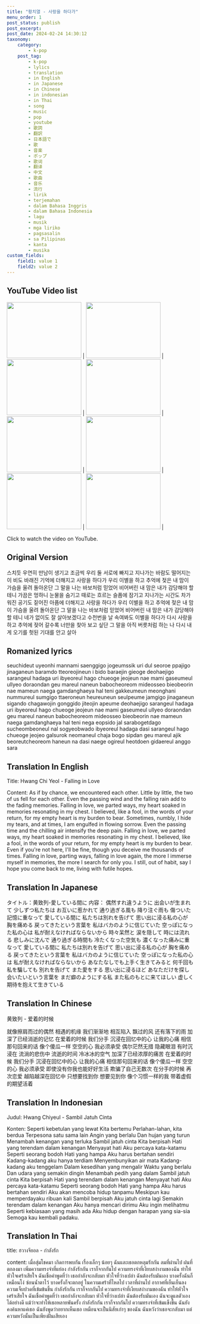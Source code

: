 ```yaml
---
title: "황치열 - 사랑을 하다가"
menu_order: 1
post_status: publish
post_excerpt: 
post_date: 2024-02-24 14:30:12
taxonomy:
    category:
        - k-pop
    post_tag:
        - k-pop
        - lylics
        - translation
        - in English
        - in Japanese
        - in Chinese
        - in indonesian
        - in Thai
        - song
        - music
        - pop
        - youtube
        - 歌詞
        - 翻訳
        - 日本語で
        - 歌
        - 音楽
        - ポップ
        - 歌词
        - 翻译
        - 中文
        - 歌曲
        - 音乐
        - 流行
        - lirik
        - terjemahan
        - dalam Bahasa Inggris
        - dalam Bahasa Indonesia
        - lagu
        - musik
        - mga liriko
        - pagsasalin
        - sa Pilipinas
        - kanta
        - musika
custom_fields:
    field1: value 1
    field2: value 2
---
```


## YouTube Video list
 [<img src='http://img.youtube.com/vi/cYhxXm5RP8Y/0.jpg' width='200' height='150'>](https://youtu.be/cYhxXm5RP8Y) | [<img src='http://img.youtube.com/vi/jktgEvaKjPU/0.jpg' width='200' height='150'>](https://youtu.be/jktgEvaKjPU) | [<img src='http://img.youtube.com/vi/YvdoT1cv1qI/0.jpg' width='200' height='150'>](https://youtu.be/YvdoT1cv1qI) | [<img src='http://img.youtube.com/vi/HmJFX295tBA/0.jpg' width='200' height='150'>](https://youtu.be/HmJFX295tBA) | [<img src='http://img.youtube.com/vi/0TQSEq9SOts/0.jpg' width='200' height='150'>](https://youtu.be/0TQSEq9SOts) |
 [<img src='http://img.youtube.com/vi/adung59dW-Y/0.jpg' width='200' height='150'>](https://youtu.be/adung59dW-Y) | [<img src='http://img.youtube.com/vi/bE0HunDlk60/0.jpg' width='200' height='150'>](https://youtu.be/bE0HunDlk60) | [<img src='http://img.youtube.com/vi/HMHlo7E0QFY/0.jpg' width='200' height='150'>](https://youtu.be/HMHlo7E0QFY) |

Click to watch the video on YouTube.
## Original Version
스치듯 우연히 
만남이 생기고 
조금씩 우리 둘 
서로에 빠지고 
지나가는 바람도 
떨어지는 이 비도 
바래진 기억에 더해지고 
사랑을 하다가 
우리 이별을 하고 
추억에 젖은 내 맘이 
가슴을 울려 
돌아온단 그 말을 
나는 바보처럼 믿었어 
비어버린 내 맘은 
내가 감당해야 할 테니 
가끔은 멍하니 
눈물을 숨기고 
때로는 흐르는 
슬픔에 잠기고 
지나가는 시간도 
차가워진 공기도 
짙어진 아픔에 더해지고 
사랑을 하다가 
우리 이별을 하고 
추억에 젖은 내 맘이 
가슴을 울려 
돌아온단 그 말을 
나는 바보처럼 믿었어 
비어버린 내 맘은 
내가 감당해야 할 테니 
네가 없이도 잘 살아보겠다고 
수천번을 날 속여봐도 
이별을 하다가 
다시 사랑을 하고 
추억에 젖어 갈수록 
너만을 찾아 
보고 싶단 그 말을 
아직 버릇처럼 하는 나 
다시 내게 오기를 
헛된 기대를 안고 살아 



## Romanized lyrics
seuchideut uyeonhi 
mannami saenggigo 
jogeumssik uri dul 
seoroe ppajigo 
jinaganeun baramdo 
tteoreojineun i bido 
baraejin gieoge deohaejigo 
sarangeul hadaga 
uri ibyeoreul hago 
chueoge jeojeun nae mami 
gaseumeul ullyeo 
doraondan geu mareul 
naneun babocheoreom mideosseo 
bieobeorin nae mameun 
naega gamdanghaeya hal teni 
gakkeumeun meonghani 
nummureul sumgigo 
ttaeroneun heureuneun 
seulpeume jamgigo 
jinaganeun sigando 
chagawojin gonggido 
jiteojin apeume deohaejigo 
sarangeul hadaga 
uri ibyeoreul hago 
chueoge jeojeun nae mami 
gaseumeul ullyeo 
doraondan geu mareul 
naneun babocheoreom mideosseo 
bieobeorin nae mameun 
naega gamdanghaeya hal teni 
nega eopsido jal sarabogetdago 
sucheombeoneul nal sogyeobwado 
ibyeoreul hadaga 
dasi sarangeul hago 
chueoge jeojeo galsurok 
neomaneul chaja 
bogo sipdan geu mareul 
ajik beoreutcheoreom haneun na 
dasi naege ogireul 
heotdoen gidaereul anggo sara 



## Translation In English
Title: Hwang Chi Yeol - Falling in Love

Content:
As if by chance,
we encountered each other.
Little by little, the two of us
fell for each other.
Even the passing wind
and the falling rain
add to the fading memories.
Falling in love,
we parted ways,
my heart soaked in memories
resonating in my chest.
I believed, like a fool,
in the words of your return,
for my empty heart
is my burden to bear.
Sometimes, numbly,
I hide my tears,
and at times, I am engulfed
in flowing sorrow.
Even the passing time
and the chilling air
intensify the deep pain.
Falling in love,
we parted ways,
my heart soaked in memories
resonating in my chest.
I believed, like a fool,
in the words of your return,
for my empty heart
is my burden to bear.
Even if you're not here, I'll be fine,
though you deceive me thousands of times.
Falling in love,
parting ways,
falling in love again,
the more I immerse myself in memories,
the more I search for only you.
I still, out of habit, say
I hope you come back to me,
living with futile hopes.
## Translation In Japanese
タイトル：黄致列-愛している間に
内容：
偶然すれ違うように
出会いが生まれて
少しずつ私たちは
お互いに惹かれて
通り過ぎる風も
降り注ぐ雨も
傷ついた記憶に重なって
愛している間に
私たちは別れを告げて
思い出に浸る私の心が
胸を痛める
戻ってきたという言葉を
私はバカのように信じていた
空っぽになった私の心は
私が耐えなければならないから
時々呆然と
涙を隠して
時には流れる
悲しみに沈んで
通り過ぎる時間も
冷たくなった空気も
濃くなった痛みに重なって
愛している間に
私たちは別れを告げて
思い出に浸る私の心が
胸を痛める
戻ってきたという言葉を
私はバカのように信じていた
空っぽになった私の心は
私が耐えなければならないから
あなたなしでも上手く生きてみると
何千回も私を騙しても
別れを告げて
また愛をする
思い出に浸るほど
あなただけを探し
会いたいという言葉を
まだ癖のようにする私
また私のもとに来てほしい
虚しく期待を抱えて生きている
## Translation In Chinese
黄致列 - 爱着的时候

就像擦肩而过的偶然 
相遇的机缘 
我们渐渐地 
相互陷入 
飘过的风 
还有落下的雨 
加深了已经消逝的记忆 
在爱着的时候 
我们分手 
沉浸在回忆中的心 
让我的心痛 
相信那句回来的话 
像个傻瓜一样 
空空的心 
我必须承受 
偶尔茫然无措 
隐藏眼泪 
有时沉浸在 
流淌的悲伤中 
流逝的时间 
冷冰冰的空气 
加深了已经浓厚的痛苦 
在爱着的时候 
我们分手 
沉浸在回忆中的心 
让我的心痛 
相信那句回来的话 
像个傻瓜一样 
空空的心 
我必须承受 
即使没有你我也能好好生活 
欺骗了自己无数次 
在分手的时候 
再次恋爱 
越陷越深在回忆中 
只想要找到你 
想要见到你 
像个习惯一样的我 
带着虚假的期望活着
## Translation In Indonesian
Judul: 
Hwang Chiyeul - Sambil Jatuh Cinta
 
Konten: 
Seperti kebetulan yang lewat 
Kita bertemu 
Perlahan-lahan, kita berdua 
Terpesona satu sama lain 
Angin yang berlalu 
Dan hujan yang turun 
Menambah kenangan yang terluka 
Sambil jatuh cinta 
Kita berpisah 
Hati yang terendam dalam kenangan 
Menyayat hati 
Aku percaya kata-katamu 
Seperti seorang bodoh 
Hati yang hampa 
Aku harus bertahan sendiri 
Kadang-kadang aku hanya terdiam 
Menyembunyikan air mata 
Kadang-kadang aku tenggelam 
Dalam kesedihan yang mengalir 
Waktu yang berlalu 
Dan udara yang semakin dingin 
Menambah pedih yang dalam 
Sambil jatuh cinta 
Kita berpisah 
Hati yang terendam dalam kenangan 
Menyayat hati 
Aku percaya kata-katamu 
Seperti seorang bodoh 
Hati yang hampa 
Aku harus bertahan sendiri 
Aku akan mencoba hidup tanpamu 
Meskipun kau memperdayaku ribuan kali 
Sambil berpisah 
Aku jatuh cinta lagi 
Semakin terendam dalam kenangan 
Aku hanya mencari dirimu 
Aku ingin melihatmu 
Seperti kebiasaan yang masih ada 
Aku hidup dengan harapan yang sia-sia 
Semoga kau kembali padaku.
## Translation In Thai
title: 
ฮวางจียอล - กำลังรัก

content:
เมื่อสุ่มโชคมา 
เกิดการพบกัน 
เรื่องเล็กๆ น้อยๆ 
ฉันและเธอตกหลุมรักกัน 
ลมที่ผ่านไป 
ฝนที่ตกลงมา 
เพิ่มความทรงจำที่แย่ลง 
กำลังรักกัน 
เราก็จากกันไป 
ความทรงจำที่เงียบสง่างามของฉัน 
ทำให้หัวใจเศร้าเสียใจ 
ฉันเชื่อคำพูดที่ว่า 
เธอกำลังจะกลับมา 
หัวใจที่ว่างเปล่า 
ฉันต้องรับมันเอง 
บางครั้งฉันก็เหมือนโง่ 
ซ่อนน้ำตาไว้ 
บางครั้งก็จะตกอยู่ 
ในความเศร้าที่ไหลไป 
เวลาที่ผ่านไป 
อากาศที่เย็นเย็นลง 
ความเจ็บปวดที่เข้มข้นขึ้น 
กำลังรักกัน 
เราก็จากกันไป 
ความทรงจำที่เงียบสง่างามของฉัน 
ทำให้หัวใจเศร้าเสียใจ 
ฉันเชื่อคำพูดที่ว่า 
เธอกำลังจะกลับมา 
หัวใจที่ว่างเปล่า 
ฉันต้องรับมันเอง 
ฉันจะดูแลตัวเองได้อย่างดี 
แม้ว่าจะทำให้เธอหลายพันครั้ง 
กำลังรักกัน 
เราก็จากกันไป 
ความทรงจำที่เข้มแข็งขึ้น 
ฉันยังคงค้นหาแค่เธอ 
ฉันยังพูดว่าอยากเห็นเธอ 
เหมือนจะเป็นนิสัยเก่าๆ ของฉัน 
ฉันหวังว่าเธอจะกลับมา 
แต่ความหวังนั้นเป็นเพียงฝันเสียเอง
